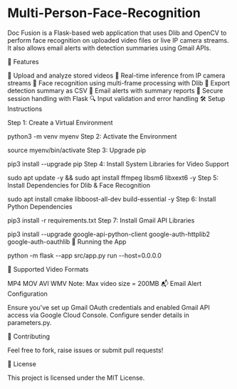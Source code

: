 # Multi-Person-Face-Recognition
Doc Fusion is a Flask-based web application that uses Dlib and OpenCV to perform face recognition on uploaded video files or live IP camera streams. It also allows email alerts with detection summaries using Gmail APIs.

🚀 Features

🎥 Upload and analyze stored videos
📡 Real-time inference from IP camera streams
🧠 Face recognition using multi-frame processing with Dlib
📄 Export detection summary as CSV
📧 Email alerts with summary reports
🔐 Secure session handling with Flask
🔍 Input validation and error handling
🛠️ Setup Instructions

Step 1: Create a Virtual Environment

python3 -m venv myenv
Step 2: Activate the Environment

source myenv/bin/activate
Step 3: Upgrade pip

pip3 install --upgrade pip
Step 4: Install System Libraries for Video Support

sudo apt update -y && sudo apt install ffmpeg libsm6 libxext6 -y
Step 5: Install Dependencies for Dlib & Face Recognition

sudo apt install cmake libboost-all-dev build-essential -y
Step 6: Install Python Dependencies

pip3 install -r requirements.txt
Step 7: Install Gmail API Libraries

pip3 install --upgrade google-api-python-client google-auth-httplib2 google-auth-oauthlib
🧪 Running the App

python -m flask --app src/app.py run --host=0.0.0.0

📸 Supported Video Formats

MP4
MOV
AVI
WMV
Note: Max video size = 200MB
📬 Email Alert Configuration

Ensure you've set up Gmail OAuth credentials and enabled Gmail API access via Google Cloud Console. Configure sender details in parameters.py.

🤝 Contributing

Feel free to fork, raise issues or submit pull requests!

📄 License

This project is licensed under the MIT License.
